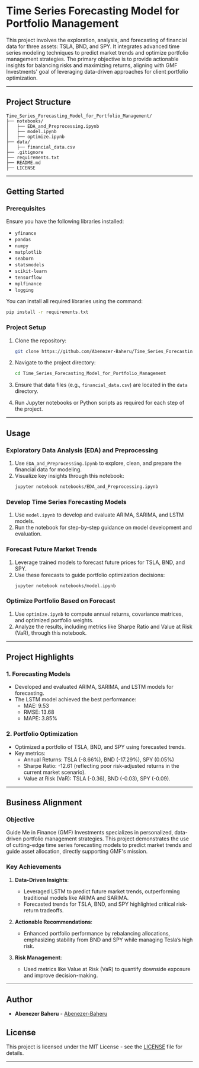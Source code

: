 # **Time Series Forecasting Model for Portfolio Management**

This project involves the exploration, analysis, and forecasting of financial data for three assets: TSLA, BND, and SPY. It integrates advanced time series modeling techniques to predict market trends and optimize portfolio management strategies. The primary objective is to provide actionable insights for balancing risks and maximizing returns, aligning with GMF Investments' goal of leveraging data-driven approaches for client portfolio optimization.

---

## **Project Structure**

```
Time_Series_Forecasting_Model_for_Portfolio_Management/
├── notebooks/
│   ├── EDA_and_Preprocessing.ipynb
│   ├── model.ipynb
│   ├── optimize.ipynb
├── data/
│   ├── financial_data.csv
├── .gitignore
├── requirements.txt
├── README.md
├── LICENSE
```

---

## **Getting Started**

### **Prerequisites**

Ensure you have the following libraries installed:

- `yfinance`
- `pandas`
- `numpy`
- `matplotlib`
- `seaborn`
- `statsmodels`
- `scikit-learn`
- `tensorflow`
- `mplfinance`
- `logging`

You can install all required libraries using the command:

```bash
pip install -r requirements.txt
```

### **Project Setup**

1. Clone the repository:
   ```bash
   git clone https://github.com/Abenezer-Baheru/Time_Series_Forecasting_Model_for_Portfolio_Management.git
   ```

2. Navigate to the project directory:
   ```bash
   cd Time_Series_Forecasting_Model_for_Portfolio_Management
   ```

3. Ensure that data files (e.g., `financial_data.csv`) are located in the `data` directory.

4. Run Jupyter notebooks or Python scripts as required for each step of the project.

---

## **Usage**

### **Exploratory Data Analysis (EDA) and Preprocessing**

1. Use `EDA_and_Preprocessing.ipynb` to explore, clean, and prepare the financial data for modeling.
2. Visualize key insights through this notebook:
   ```bash
   jupyter notebook notebooks/EDA_and_Preprocessing.ipynb
   ```

### **Develop Time Series Forecasting Models**

1. Use `model.ipynb` to develop and evaluate ARIMA, SARIMA, and LSTM models.
2. Run the notebook for step-by-step guidance on model development and evaluation.

### **Forecast Future Market Trends**

1. Leverage trained models to forecast future prices for TSLA, BND, and SPY.
2. Use these forecasts to guide portfolio optimization decisions:
   ```bash
   jupyter notebook notebooks/model.ipynb
   ```

### **Optimize Portfolio Based on Forecast**

1. Use `optimize.ipynb` to compute annual returns, covariance matrices, and optimized portfolio weights.
2. Analyze the results, including metrics like Sharpe Ratio and Value at Risk (VaR), through this notebook.

---

## **Project Highlights**

### **1. Forecasting Models**
- Developed and evaluated ARIMA, SARIMA, and LSTM models for forecasting.
- The LSTM model achieved the best performance:
  - MAE: 9.53
  - RMSE: 13.68
  - MAPE: 3.85%

### **2. Portfolio Optimization**
- Optimized a portfolio of TSLA, BND, and SPY using forecasted trends.
- Key metrics:
  - Annual Returns: TSLA (-8.66%), BND (-17.29%), SPY (0.05%)
  - Sharpe Ratio: -12.61 (reflecting poor risk-adjusted returns in the current market scenario).
  - Value at Risk (VaR): TSLA (-0.36), BND (-0.03), SPY (-0.09).

---

## **Business Alignment**

### **Objective**
Guide Me in Finance (GMF) Investments specializes in personalized, data-driven portfolio management strategies. This project demonstrates the use of cutting-edge time series forecasting models to predict market trends and guide asset allocation, directly supporting GMF's mission.

### **Key Achievements**
1. **Data-Driven Insights**:
   - Leveraged LSTM to predict future market trends, outperforming traditional models like ARIMA and SARIMA.
   - Forecasted trends for TSLA, BND, and SPY highlighted critical risk-return tradeoffs.

2. **Actionable Recommendations**:
   - Enhanced portfolio performance by rebalancing allocations, emphasizing stability from BND and SPY while managing Tesla’s high risk.

3. **Risk Management**:
   - Used metrics like Value at Risk (VaR) to quantify downside exposure and improve decision-making.

---

## **Author**
- **Abenezer Baheru** - [Abenezer-Baheru](https://github.com/Abenezer-Baheru)

## **License**
This project is licensed under the MIT License - see the [LICENSE](LICENSE) file for details.

---
